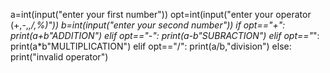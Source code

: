 a=int(input("enter your first number"))
opt=int(input("enter your operator (+,-,*,/,%)"))
b=int(input("enter your second number"))
if opt=="+":
  print(a+b"ADDITION")
elif opt=="-":
    print(a-b"SUBRACTION")
elif opt=="*":
    print(a*b"MULTIPLICATION")
elif opt=="/":
    print(a/b,"division")
else:
    print("invalid operator")

